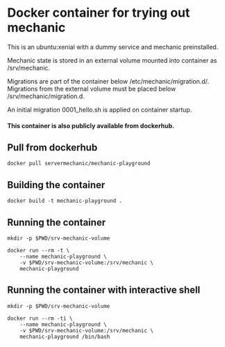 # Docker container for trying out mechanic

This is an ubuntu:xenial with a dummy service and mechanic preinstalled.

Mechanic state is stored in an external volume mounted into container as /srv/mechanic.

Migrations are part of the container below /etc/mechanic/migration.d/. Migrations from the external volume must be placed below /srv/mechanic/migration.d.

An initial migration 0001_hello.sh is applied on container startup.


#### This container is also publicly available from dockerhub.

## Pull from dockerhub

```
docker pull servermechanic/mechanic-playground
```

## Building the container

```
docker build -t mechanic-playground .
```

## Running the container

```
mkdir -p $PWD/srv-mechanic-volume

docker run --rm -t \
	--name mechanic-playground \
	-v $PWD/srv-mechanic-volume:/srv/mechanic \
	mechanic-playground
```

## Running the container with interactive shell

```
mkdir -p $PWD/srv-mechanic-volume

docker run --rm -ti \
	--name mechanic-playground \
	-v $PWD/srv-mechanic-volume:/srv/mechanic \
	mechanic-playground /bin/bash
```



